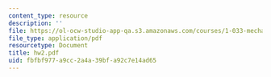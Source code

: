 ```yaml
---
content_type: resource
description: ''
file: https://ol-ocw-studio-app-qa.s3.amazonaws.com/courses/1-033-mechanics-of-material-systems-an-energy-approach-fall-2003/fbfbf977a9cc2a4a39bfa92c7e14ad65_hw2.pdf
file_type: application/pdf
resourcetype: Document
title: hw2.pdf
uid: fbfbf977-a9cc-2a4a-39bf-a92c7e14ad65
---
```

